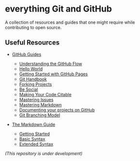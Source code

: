 # everything Git and GitHub
A collection of resources and guides that one might require while contributing to open source.

## Useful Resources

* [GitHub Guides](https://guides.github.com/)
    - [Understanding the GitHub Flow](https://guides.github.com/introduction/flow/)
    - [Hello World](https://guides.github.com/activities/hello-world/)
    - [Getting Started with GitHub Pages](https://guides.github.com/features/pages/)
    - [Git Handbook](https://guides.github.com/introduction/git-handbook/)
    - [Forking Projects](https://guides.github.com/activities/forking/)
    - [Be Social](https://guides.github.com/activities/socialize/)
    - [Making Your Code Citable](https://guides.github.com/activities/citable-code/)
    - [Mastering Issues](https://guides.github.com/features/issues/)
    - [Mastering Markdown](https://guides.github.com/features/mastering-markdown/)
    - [Documenting your projects on GitHub](https://guides.github.com/features/wikis/)
    - [Git Branching Model](https://nvie.com/posts/a-successful-git-branching-model/)

* [The Markdown Guide](https://www.markdownguide.org/)
    - [Getting Started](https://www.markdownguide.org/getting-started/)
    - [Basic Syntax](https://www.markdownguide.org/basic-syntax/)
    - [Extended Syntax](https://www.markdownguide.org/extended-syntax/)

_(This repository is under development)_
